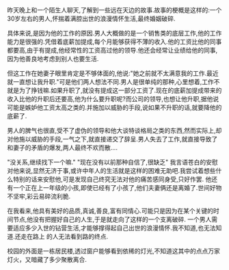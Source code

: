 昨天晚上和一个陌生人聊天,了解到一些远在天边的故事.故事的梗概是这样的:一个30岁左右的男人,怀揣着满腔出世的浪漫情怀生活,最终婚姻破碎.

具体来说,是因为他的工作的原因.男人大概做的是一个销售类的底层工作,他的工作能力是很强的.凭借着底薪加提成,每个月能够获得不薄的收入.他的工资比他的同事都要高,由于有提成,他经常性的工资高过他的领导.他还会经常让业绩给他的同事,因为他善良地考虑到别人也要生活.

但这工作在她妻子眼里肯定是不够体面的,他说:"她之前就不太满意我的工作.最近就一直想让我升职."可是他们两人想法不同.男人是很单纯的那种,心里想着,工作不就是为了挣钱嘛.如果升职了,就没有提成这一部分工资了.现在的底薪加提成带来的收入比他的升职后还要高,他为什么要升职呢?而公司的领导,也想让他升职,据他说可能是嫉妒他工资太高之类的.并施加以威胁的手段,说如果不升职的话,就要降他的底薪了.

男人的脾气也很直,受不了虚伪的领导和他大谈特谈格局之类的东西,然而实际上,却对他施以威胁的手段,一气之下,就直接递交了辞呈.男人失去了工作,就直接导致了和妻子的矛盾的爆发,两人最终不欢而散....

"没关系,继续找下一个嘛."
"现在没有以前那种自信了,很缺乏"
我言语苍白的安慰对他来说,显然无济于事,或许中年人的生活就是这样的困难无助吧.我尝试着想些什么特别的话来安慰他,可是发现自己终究无法对他的痛苦感同身受,只好作罢.
他还有一个正在上一年级的小孩,即使已经有了小孩了,他们夫妻俩还是离婚了.世间好物不坚牢,彩云易碎流利脆.

在我看来,他具有美好的品质,真诚,善良,富有同情心.可能只是因为在某个关键的时间节点,他没有把握好自己的人生,于是就走向了这样的一个支离破碎.
一个男人需要适应多少入世的钻营生活,才能够撑得起自己出世的浪漫情怀.我不知道,也无法知道.还走在路上 的人无法看到路的终点.

校园的外面是一栋居民楼,透过窗户能够看到依稀的灯光,不知道这其中的点点万家灯火，又暗藏了多少聚散离合.